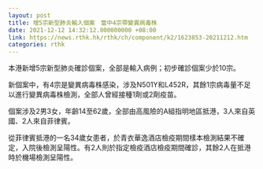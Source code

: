 ```yaml
---
layout: post
title: 增5宗新型肺炎輸入個案　當中4宗帶變異病毒株
date: 2021-12-12 14:32:12.000000000 +08:00
link: https://news.rthk.hk/rthk/ch/component/k2/1623853-20211212.htm
categories: rthk
---
```


本港新增5宗新型肺炎確診個案，全部是輸入病例；初步確診個案少於10宗。

新個案中，有4宗是變異病毒株感染，涉及N501Y和L452R，其餘1宗病毒量不足以進行變異病毒株檢測，全部人曾經接種1劑或2劑疫苗。

個案涉及2男3女，年齡14至62歲，全部由高風險的A組指明地區抵港，3人來自英國、2人來自菲律賓。

從菲律賓抵港的一名34歲女患者，於青衣華逸酒店檢疫期間樣本檢測結果不確定，入院後檢測呈陽性。有2人則於指定檢疫酒店檢疫期間確診，其餘2人在抵港時於機場檢測呈陽性。

